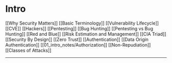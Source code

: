 # Intro

[[Why Security Matters]]
[[Basic Terminology]]
[[Vulnerability Lifecycle]]
[[CVE]]
[[Hackers]]
[[Pentesting]]
[[Bug Hunting]]
[[Pentesting vs Bug Hunting]]
[[Red and Blue]]
[[Risk Estimation and Management]]
[[CIA Triad]]
[[Security By Design]]
[[Zero Trust]]
[[Authentication]]
[[Data Origin Authentication]]
[[01_intro_notes/Authorization]]
[[Non-Repudiation]]
[[Classes of Attacks]]

- - -